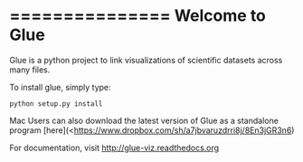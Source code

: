 ===============
Welcome to Glue
===============

Glue is a python project to link visualizations of scientific datasets
across many files.

To install glue, simply type:

    python setup.py install

Mac Users can also download the latest version of Glue as a standalone
program [here](<https://www.dropbox.com/sh/a7jbvaruzdrri8j/8En3jGR3n6)

For documentation, visit http://glue-viz.readthedocs.org